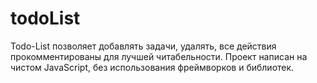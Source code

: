 # todoList
Todo-List позволяет добавлять задачи, удалять, все действия прокомментированы для лучшей читабельности. Проект написан на чистом JavaScript, без использования фреймворков и библиотек.
